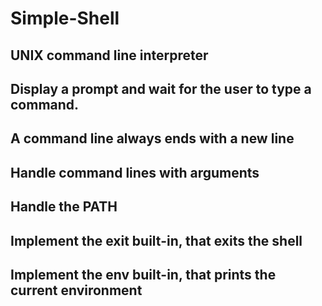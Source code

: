 # Simple-Shell
## UNIX command line interpreter
## Display a prompt and wait for the user to type a command.
## A command line always ends with a new line
## Handle command lines with arguments
## Handle the PATH
## Implement the exit built-in, that exits the shell
## Implement the env built-in, that prints the current environment
